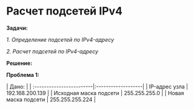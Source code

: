 # Расчет подсетей IPv4

**Задачи:**

  *1. Определение подсетей по IPv4-адресу*
  
  *2. Расчет подсетей по IPv4-адресу*
  
  **Решение:**
  
  **Проблема 1:**
  
|                         Дано:                 |
| :------------------------|:-------------------|
| IP-адрес узла            | 192.168.200.139    |
| Исходная маска подсети   | 255.255.255.0      |
| Новая маска подсети      | 255.255.255.224    |


